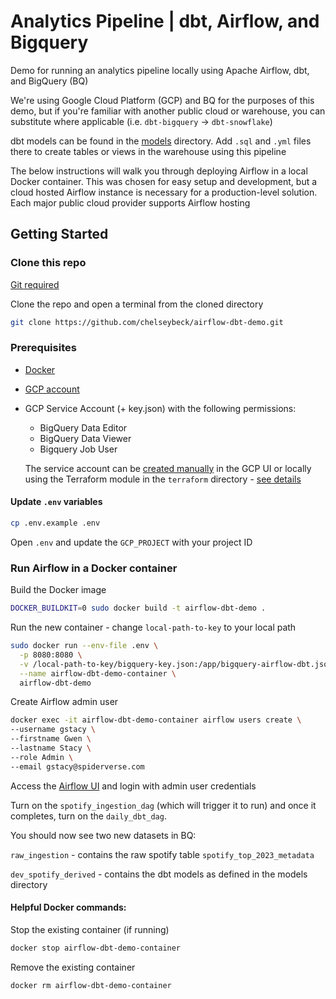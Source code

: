 # Analytics Pipeline | dbt, Airflow, and Bigquery

Demo for running an analytics pipeline locally using Apache Airflow, dbt, and BigQuery (BQ)

We're using Google Cloud Platform (GCP) and BQ for the purposes of this demo, but if you're familiar with another public cloud or warehouse, you can substitute where applicable (i.e. `dbt-bigquery` -> `dbt-snowflake`)

dbt models can be found in the [models](/analytics/models) directory. Add `.sql` and `.yml` files there to create tables or views in the warehouse using this pipeline

The below instructions will walk you through deploying Airflow in a local Docker container. This was chosen for easy setup and development, but a cloud hosted Airflow instance is necessary for a production-level solution. Each major public cloud provider supports Airflow hosting

## Getting Started

### Clone this repo 
[Git required](https://git-scm.com/book/en/v2/Getting-Started-Installing-Git)

Clone the repo and open a terminal from the cloned directory

```bash
git clone https://github.com/chelseybeck/airflow-dbt-demo.git
```

### Prerequisites
- [Docker](https://docs.docker.com/engine/install/)
- [GCP account](https://cloud.google.com/solutions/smb)
- GCP Service Account (+ key.json) with the following permissions:
  - BigQuery Data Editor
  - BigQuery Data Viewer
  - Bigquery Job User

  The service account can be [created manually](https://cloud.google.com/iam/docs/service-accounts-create#creating) in the GCP UI or locally using the Terraform module in the `terraform` directory - [see details](/terraform/README.md)

#### Update `.env` variables

```bash
cp .env.example .env
```

Open `.env` and update the `GCP_PROJECT` with your project ID

### Run Airflow in a Docker container

Build the Docker image
```bash
DOCKER_BUILDKIT=0 sudo docker build -t airflow-dbt-demo .
```

Run the new container - change `local-path-to-key` to your local path
```bash
sudo docker run --env-file .env \
  -p 8080:8080 \
  -v /local-path-to-key/bigquery-key.json:/app/bigquery-airflow-dbt.json \
  --name airflow-dbt-demo-container \
  airflow-dbt-demo
```


Create Airflow admin user
```bash
docker exec -it airflow-dbt-demo-container airflow users create \
--username gstacy \
--firstname Gwen \
--lastname Stacy \
--role Admin \
--email gstacy@spiderverse.com
```

Access the [Airflow UI](http://0.0.0.0:8080/home) and login with admin user credentials

Turn on the `spotify_ingestion_dag` (which will trigger it to run) and once it completes, turn on the `daily_dbt_dag`. 

You should now see two new datasets in BQ:

`raw_ingestion` - contains the raw spotify table `spotify_top_2023_metadata`

`dev_spotify_derived` - contains the dbt models as defined in the models directory

#### Helpful Docker commands:

Stop the existing container (if running)
```bash
docker stop airflow-dbt-demo-container
```

Remove the existing container
```bash
docker rm airflow-dbt-demo-container
```
